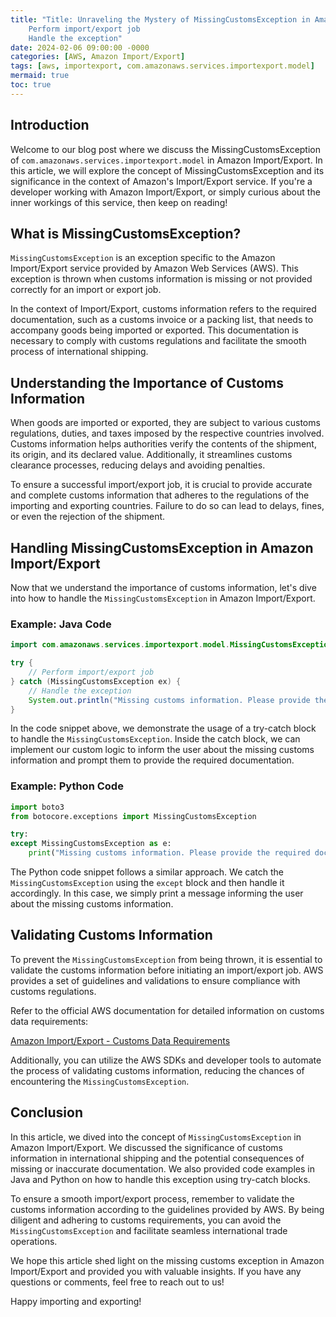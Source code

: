 ```yaml
---
title: "Title: Unraveling the Mystery of MissingCustomsException in Amazon Import/Export
    Perform import/export job
    Handle the exception"
date: 2024-02-06 09:00:00 -0000
categories: [AWS, Amazon Import/Export]
tags: [aws, importexport, com.amazonaws.services.importexport.model]
mermaid: true
toc: true
---
```



## Introduction

Welcome to our blog post where we discuss the MissingCustomsException of `com.amazonaws.services.importexport.model` in Amazon Import/Export. In this article, we will explore the concept of MissingCustomsException and its significance in the context of Amazon's Import/Export service. If you're a developer working with Amazon Import/Export, or simply curious about the inner workings of this service, then keep on reading!

## What is MissingCustomsException?

`MissingCustomsException` is an exception specific to the Amazon Import/Export service provided by Amazon Web Services (AWS). This exception is thrown when customs information is missing or not provided correctly for an import or export job.

In the context of Import/Export, customs information refers to the required documentation, such as a customs invoice or a packing list, that needs to accompany goods being imported or exported. This documentation is necessary to comply with customs regulations and facilitate the smooth process of international shipping.

## Understanding the Importance of Customs Information

When goods are imported or exported, they are subject to various customs regulations, duties, and taxes imposed by the respective countries involved. Customs information helps authorities verify the contents of the shipment, its origin, and its declared value. Additionally, it streamlines customs clearance processes, reducing delays and avoiding penalties.

To ensure a successful import/export job, it is crucial to provide accurate and complete customs information that adheres to the regulations of the importing and exporting countries. Failure to do so can lead to delays, fines, or even the rejection of the shipment.

## Handling MissingCustomsException in Amazon Import/Export

Now that we understand the importance of customs information, let's dive into how to handle the `MissingCustomsException` in Amazon Import/Export.

### Example: Java Code

```java
import com.amazonaws.services.importexport.model.MissingCustomsException;

try {
    // Perform import/export job
} catch (MissingCustomsException ex) {
    // Handle the exception
    System.out.println("Missing customs information. Please provide the required documentation.");
}
```

In the code snippet above, we demonstrate the usage of a try-catch block to handle the `MissingCustomsException`. Inside the catch block, we can implement our custom logic to inform the user about the missing customs information and prompt them to provide the required documentation.

### Example: Python Code

```python
import boto3
from botocore.exceptions import MissingCustomsException

try:
except MissingCustomsException as e:
    print("Missing customs information. Please provide the required documentation.")
```

The Python code snippet follows a similar approach. We catch the `MissingCustomsException` using the `except` block and then handle it accordingly. In this case, we simply print a message informing the user about the missing customs information.

## Validating Customs Information

To prevent the `MissingCustomsException` from being thrown, it is essential to validate the customs information before initiating an import/export job. AWS provides a set of guidelines and validations to ensure compliance with customs regulations.

Refer to the official AWS documentation for detailed information on customs data requirements:

[Amazon Import/Export - Customs Data Requirements](https://docs.aws.amazon.com/general/latest/gr/aws_importexport.html#customs-data)

Additionally, you can utilize the AWS SDKs and developer tools to automate the process of validating customs information, reducing the chances of encountering the `MissingCustomsException`.

## Conclusion

In this article, we dived into the concept of `MissingCustomsException` in Amazon Import/Export. We discussed the significance of customs information in international shipping and the potential consequences of missing or inaccurate documentation. We also provided code examples in Java and Python on how to handle this exception using try-catch blocks.

To ensure a smooth import/export process, remember to validate the customs information according to the guidelines provided by AWS. By being diligent and adhering to customs requirements, you can avoid the `MissingCustomsException` and facilitate seamless international trade operations.

We hope this article shed light on the missing customs exception in Amazon Import/Export and provided you with valuable insights. If you have any questions or comments, feel free to reach out to us!

Happy importing and exporting!